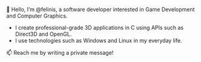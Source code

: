   👋 Hello, I’m @felinis, a software developer interested in Game Development and Computer Graphics.
- I create professional-grade 3D applications in C using APIs such as Direct3D and OpenGL.
- I use technologies such as Windows and Linux in my everyday life.

📫 Reach me by writing a private message!
